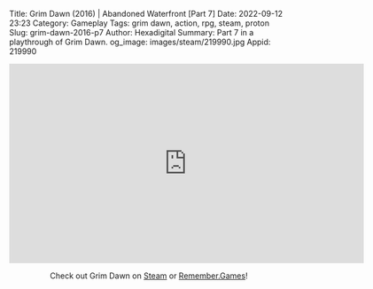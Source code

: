 Title: Grim Dawn (2016) | Abandoned Waterfront [Part 7]
Date: 2022-09-12 23:23
Category: Gameplay
Tags: grim dawn, action, rpg, steam, proton
Slug: grim-dawn-2016-p7
Author: Hexadigital
Summary: Part 7 in a playthrough of Grim Dawn.
og_image: images/steam/219990.jpg
Appid: 219990

<center><iframe src="https://www.youtube.com/embed/mn3EQgsNk-8?feature=oembed" allow="accelerometer; autoplay; encrypted-media; gyroscope; picture-in-picture" width="640" height="360" frameborder="0"></iframe>

Check out Grim Dawn on [Steam](https://store.steampowered.com/app/219990/?curator_clanid=34633900) or [Remember.Games](https://remember.games/game/178/)!</center>